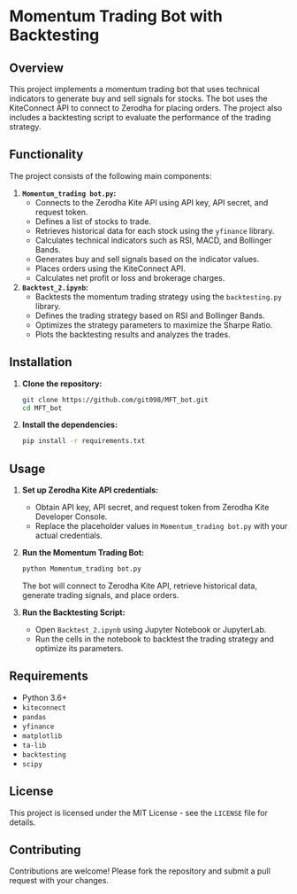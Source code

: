 # Momentum Trading Bot with Backtesting

## Overview

This project implements a momentum trading bot that uses technical indicators to generate buy and sell signals for stocks. The bot uses the KiteConnect API to connect to Zerodha for placing orders. The project also includes a backtesting script to evaluate the performance of the trading strategy.

## Functionality

The project consists of the following main components:

1.  **`Momentum_trading bot.py`:**
    *   Connects to the Zerodha Kite API using API key, API secret, and request token.
    *   Defines a list of stocks to trade.
    *   Retrieves historical data for each stock using the `yfinance` library.
    *   Calculates technical indicators such as RSI, MACD, and Bollinger Bands.
    *   Generates buy and sell signals based on the indicator values.
    *   Places orders using the KiteConnect API.
    *   Calculates net profit or loss and brokerage charges.
2.  **`Backtest_2.ipynb`:**
    *   Backtests the momentum trading strategy using the `backtesting.py` library.
    *   Defines the trading strategy based on RSI and Bollinger Bands.
    *   Optimizes the strategy parameters to maximize the Sharpe Ratio.
    *   Plots the backtesting results and analyzes the trades.

## Installation

1.  **Clone the repository:**

    ```bash
    git clone https://github.com/git098/MFT_bot.git
    cd MFT_bot
    ```

2.  **Install the dependencies:**

    ```bash
    pip install -r requirements.txt
    ```

## Usage

1.  **Set up Zerodha Kite API credentials:**

    *   Obtain API key, API secret, and request token from Zerodha Kite Developer Console.
    *   Replace the placeholder values in `Momentum_trading bot.py` with your actual credentials.
2.  **Run the Momentum Trading Bot:**

    ```bash
    python Momentum_trading bot.py
    ```

    The bot will connect to Zerodha Kite API, retrieve historical data, generate trading signals, and place orders.
3.  **Run the Backtesting Script:**

    *   Open `Backtest_2.ipynb` using Jupyter Notebook or JupyterLab.
    *   Run the cells in the notebook to backtest the trading strategy and optimize its parameters.

## Requirements

*   Python 3.6+
*   `kiteconnect`
*   `pandas`
*   `yfinance`
*   `matplotlib`
*   `ta-lib`
*   `backtesting`
*   `scipy`

## License

This project is licensed under the MIT License - see the `LICENSE` file for details.

## Contributing

Contributions are welcome! Please fork the repository and submit a pull request with your changes.
